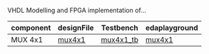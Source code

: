 VHDL Modelling and FPGA implementation of...

|component|designFile|Testbench|edaplayground|
|-|-|-|-|
|MUX 4x1| [mux4x1](https://github.com/Priyanshu-1012/ECS711-vlsi-lab-stuff/blob/main/lab1-mux-demux/mux/mux4x1.vhd) | [mux4x1_tb](https://github.com/Priyanshu-1012/ECS711-vlsi-lab-stuff/blob/main/lab1-mux-demux/mux/mux4x1_tb.vhd) | [mux4x1](https://edaplayground.com/x/8w58)|
